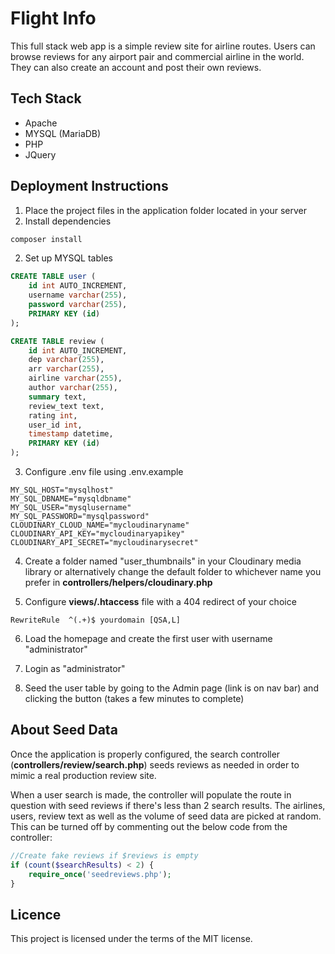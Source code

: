 # Flight Info
This full stack web app is a simple review site for airline routes. Users can browse reviews for any airport pair and commercial airline in the world. They can also create an account and post their own reviews.

## Tech Stack
* Apache
* MYSQL (MariaDB)
* PHP
* JQuery

## Deployment Instructions
1. Place the project files in the application folder located in your server
2. Install dependencies
```bash
composer install
```
2. Set up MYSQL tables
```sql
CREATE TABLE user (
    id int AUTO_INCREMENT,
    username varchar(255),
    password varchar(255),
    PRIMARY KEY (id)
);

CREATE TABLE review (
    id int AUTO_INCREMENT,
    dep varchar(255),
    arr varchar(255),
    airline varchar(255),
    author varchar(255),
    summary text,
    review_text text, 
    rating int,
    user_id int,
    timestamp datetime,
    PRIMARY KEY (id)
);
```

3. Configure .env file using .env.example
```.env
MY_SQL_HOST="mysqlhost"
MY_SQL_DBNAME="mysqldbname"
MY_SQL_USER="mysqlusername"
MY_SQL_PASSWORD="mysqlpassword"
CLOUDINARY_CLOUD_NAME="mycloudinaryname"
CLOUDINARY_API_KEY="mycloudinaryapikey"
CLOUDINARY_API_SECRET="mycloudinarysecret"
```

4. Create a folder named "user_thumbnails" in your Cloudinary media library or alternatively change the default folder to whichever name you prefer in **controllers/helpers/cloudinary.php**

5. Configure **views/.htaccess** file with a 404 redirect of your choice
```.htaccess
RewriteRule  ^(.+)$ yourdomain [QSA,L]
```

6. Load the homepage and create the first user with username "administrator"

7. Login as "administrator"

8. Seed the user table by going to the Admin page (link is on nav bar) and clicking the button (takes a few minutes to complete)

## About Seed Data
Once the application is properly configured, the search controller (**controllers/review/search.php**) seeds reviews as needed in order to mimic a real production review site. 

When a user search is made, the controller will populate the route in question with seed reviews if there's less than 2 search results. The airlines, users, review text as well as the volume of seed data are picked at random. This can be turned off by commenting out the below code from the controller:
```php
//Create fake reviews if $reviews is empty
if (count($searchResults) < 2) {
    require_once('seedreviews.php');
}
```

## Licence
This project is licensed under the terms of the MIT license.




